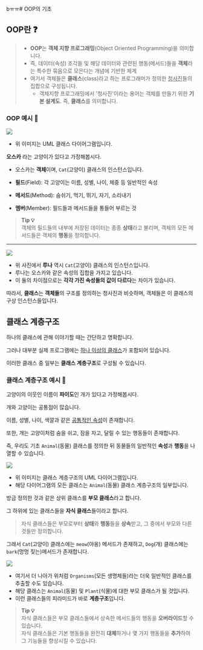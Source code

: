bㅠㅠ# OOP의 기초

## OOP란 ❓

> - **OOP**는 **객체 지향 프로그래밍**(Object Oriented Programming)을 의미합니다.
> - 즉, 데이터(속성) 조각들 및 해당 데이터와 관련된 행동(메서드)들을 **객체**라는 특수한 묶음으로 모은다는 개념에 기반한 체계
> - 여기서 객체들은 **클래스**(class)라고 하는 프로그래머가 정의한 <u>청사진</u>들의 집합으로 구성됩니다.
>   - 객체지향 프로그래밍에서 '청사진'이라는 용어는 객체를 만들기 위한 **기본 설계도**. 즉, **클래스**를 의미합니다.

### OOP 예시 👀

![](https://velog.velcdn.com/images/yongvelopeer/post/ce43d973-ab40-426c-93ea-ae40f598ba9d/image.png)

- 위 이미지는 UML 클래스 다이어그램입니다.

**오스카** 라는 고양이가 있다고 가정해봅시다.

- 오스카는 **객체**이며, `Cat`(고양이) 클래스의 인스턴스입니다.

- **필드**(Field): 각 고양이는 이름, 성별, 나이, 체중 등 일반적인 속성

- **메서드**(Method): 숨쉬기, 먹기, 뛰기, 자기, 소리내기

- **멤버**(Member): 필드들과 메서드들을 통들어 부르는 것

> **Tip 💡** </br>
> 객체의 필드들의 내부에 저장된 데이터는 종종 **상태**라고 불리며, 객체의 모든 메서드들은 객체의 **행동**을 정의합니다.

---

![](https://velog.velcdn.com/images/yongvelopeer/post/e7e3363f-0964-4b62-96d5-d26dbfd1af65/image.png)

- 위 사진에서 **루나** 역시 `Cat`(고양이) 클래스의 인스턴스입니다.
- 루나는 오스카와 같은 속성의 집합을 가지고 있습니다.
- 이 둘의 차이점으로는 **각각 가진 속성들의 값이 다르다**는 차이가 있습니다.

따라서, **클래스**는 **객체들**의 구조를 정의하는 청사진과 비슷하며, 객체들은 이 클래스의 구상 인스턴스들입니다.

## 클래스 계층구조

하나의 클래스에 관해 이야기할 때는 간단하고 명확합니다.

그러나 대부분 실제 프로그램에는 <u>하나 이상의 클래스</u>가 포함되어 있습니다.

이러한 클래스 중 일부는 **클래스 계층구조**로 구성될 수 있습니다.

### 클래스 계층구조 예시 👀

고양이의 이웃인 이름이 **파이도**인 개가 있다고 가정해봅시다.

개와 고양이는 공통점이 많습니다.

이름, 성별, 나이, 색깔과 같은 <u>공통적인 속성</u>이 존재합니다.

또한, 개는 고양이처럼 숨을 쉬고, 잠을 자고, 달릴 수 있는 행동들이 존재합니다.

즉, 우리도 기초 `Animal`(동물) 클래스를 정의한 뒤 동물들의 일반적인 **속성**과 **행동**을 나열할 수 있습니다.

![](https://velog.velcdn.com/images/yongvelopeer/post/bd963d1a-86e2-4ad9-a33f-e3c2a03b19a6/image.png)

- 위 이미지는 클래스 계층구조의 UML 다이어그램입니다.
- 해당 다이어그램의 모든 클래스는 `Animal`(동물) 클래스 계층구조의 일부입니다.

방금 정의한 것과 같은 상위 클래스를 **부모 클래스**라고 합니다.

그 하위에 있는 클래스들을 **자식 클래스**들이라고 합니다.

> 자식 클래스들은 부모로부터 **상태**와 **행동**들을 **상속**받고, 그 중에서 부모와 다른 것들만 정의합니다.

그래서 `Cat`(고양이) 클래스에는 `meow`(야옹) 메서드가 존재하고, `Dog`(개) 클래스에는 `bark`(멍멍 짖는)메서드가 존재합니다.

![](https://velog.velcdn.com/images/yongvelopeer/post/a7c231ab-041d-4261-ad9e-4cd5925896a3/image.png)

- 여기서 더 나아가 위처럼 `Organisms`(모든 생명체들)라는 더욱 일반적인 클래스를 추출할 수도 있습니다.
- 해당 클래스는 `Animal`(동물) 및 `Plant`(식물)에 대한 부모 클래스가 될 것입니다.
- 이런 클래스들의 피라미드가 바로 **계층구조**입니다.

> **Tip 💡** </br>
> 자식 클래스들은 부모 클래스들에서 상속한 메서드들의 행동을 **오버라이드**할 수 있습니다. </br>
> 자식 클래스들은 기본 행동들을 완전히 **대체**하거나 몇 가지 행동들을 **추가**하여 그 기능들을 향상시킬 수 있습니다.
